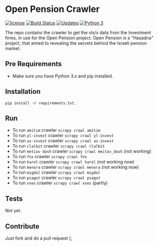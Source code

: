 # Open Pension Crawler

[![license][license-image]][license-url] [![Build Status][travis-image]][travis-url] [![Updates][updates-image]][updates-url] [![Python 3][python3-image]][python3-url]

The repo contains the crawler to get the xls/x data from the Investment firms, in use for the Open Pension project. Open Pension is a "Hasadna" project, that aimed to revealing the secrets behind the Israeli pension market.

## Pre Requirements

* Make sure you have Python 3.x and pip installed.

## Installation

```
pip install -r requirements.txt.
```

## Run

* To run `amitim` crawler `scrapy crawl amitim`
* To run `yl-invest` crawler `scrapy crawl yl-invest`
* To run `as-invest` crawler `scrapy crawl as-invest`
* To run `clalbit` crawler `scrapy crawl clalbit`
* To run `metiav dash` crawler `scrapy crawl meitav_dash` (not working)
* To run `fnx` crawler `scrapy crawl fnx`
* To run `harel` crawler `scrapy crawl harel` (not working now)
* To run `menora` crawler `scrapy crawl menora` (not working now)
* To run `migdal` crawler `scrapy crawl migdal`
* To run `psagot` crawler `scrapy crawl psagot`
* To run `xnes` crawler `scrapy crawl xnes` (partly)

## Tests

Not yet.

## Contribute

Just fork and do a pull request (;

[travis-image]: https://travis-ci.org/nirgn975/open-pension-crawler.svg?branch=master
[travis-url]: https://travis-ci.org/nirgn975/open-pension-crawler
[updates-image]: https://pyup.io/repos/github/nirgn975/open-pension-crawler/shield.svg
[updates-url]: https://pyup.io/repos/github/nirgn975/open-pension-crawler/
[python3-image]: https://pyup.io/repos/github/nirgn975/open-pension-crawler/python-3-shield.svg
[python3-url]: https://pyup.io/repos/github/nirgn975/open-pension-crawler/
[license-image]: https://img.shields.io/badge/license-ISC-blue.svg
[license-url]: https://github.com/nirgn975/open_pension_scraper/issues/master/LICENSE
